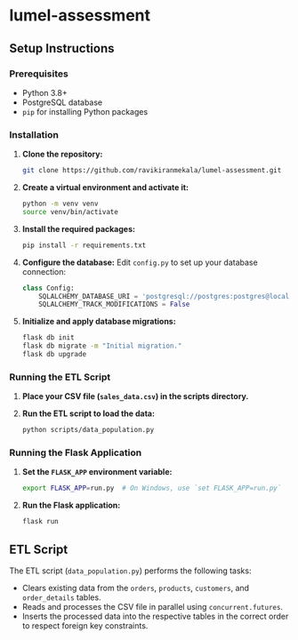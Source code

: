 # lumel-assessment

## Setup Instructions

### Prerequisites

- Python 3.8+
- PostgreSQL database
- `pip` for installing Python packages

### Installation

1. **Clone the repository:**
    ```bash
    git clone https://github.com/ravikiranmekala/lumel-assessment.git
    ```

2. **Create a virtual environment and activate it:**
    ```bash
    python -m venv venv
    source venv/bin/activate
    ```

3. **Install the required packages:**
    ```bash
    pip install -r requirements.txt
    ```

4. **Configure the database:**
   Edit `config.py` to set up your database connection:
    ```python
    class Config:
        SQLALCHEMY_DATABASE_URI = 'postgresql://postgres:postgres@localhost:5432/postgres'
        SQLALCHEMY_TRACK_MODIFICATIONS = False
    ```

5. **Initialize and apply database migrations:**
    ```bash
    flask db init
    flask db migrate -m "Initial migration."
    flask db upgrade
    ```

### Running the ETL Script

1. **Place your CSV file (`sales_data.csv`) in the scripts directory.**

2. **Run the ETL script to load the data:**
    ```bash
    python scripts/data_population.py
    ```

### Running the Flask Application

1. **Set the `FLASK_APP` environment variable:**
    ```bash
    export FLASK_APP=run.py  # On Windows, use `set FLASK_APP=run.py`
    ```

2. **Run the Flask application:**
    ```bash
    flask run
    ```

## ETL Script

The ETL script (`data_population.py`) performs the following tasks:
- Clears existing data from the `orders`, `products`, `customers`, and `order_details` tables.
- Reads and processes the CSV file in parallel using `concurrent.futures`.
- Inserts the processed data into the respective tables in the correct order to respect foreign key constraints.


